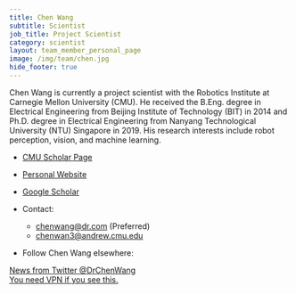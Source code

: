 ```yaml
---
title: Chen Wang
subtitle: Scientist
job_title: Project Scientist
category: scientist
layout: team_member_personal_page
image: /img/team/chen.jpg
hide_footer: true
---
```


Chen Wang is currently a project scientist with the Robotics Institute at Carnegie Mellon University (CMU). He received the B.Eng. degree in Electrical Engineering from Beijing Institute of Technology (BIT) in 2014 and Ph.D. degree in Electrical Engineering from Nanyang Technological University (NTU) Singapore in 2019. His research interests include robot perception, vision, and machine learning.

- [CMU Scholar Page](https://scholars.cmu.edu/8810-chen-wang)

- [Personal Website](https://chenwang.site)

- [Google Scholar](https://scholar.google.com/citations?user=vZfmKl4AAAAJ)

- Contact:
    - <chenwang@dr.com> (Preferred)
    - <chenwan3@andrew.cmu.edu>

- Follow Chen Wang elsewhere:
    <div class="sharethis-inline-follow-buttons"></div>

<a class="twitter-timeline"
        data-tweet-limit="5"
        data-theme="light"
        width="100%"
        href="https://twitter.com/DrChenWang">News from Twitter @DrChenWang<br>You need VPN if you see this.
</a>
<script async src="https://platform.twitter.com/widgets.js" charset="utf-8"></script>

